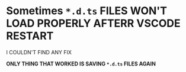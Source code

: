 # Sometimes `*.d.ts` FILES WON'T LOAD PROPERLY AFTERR VSCODE RESTART

I COULDN'T FIND ANY FIX

**ONLY THING THAT WORKED IS SAVING `*.d.ts` FILES AGAIN**